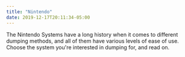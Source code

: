 ```yaml
---
title: "Nintendo"
date: 2019-12-17T20:11:34-05:00
---
```


The Nintendo Systems have a long history when it comes to different dumping methods, and all of them have various levels of ease of use.
Choose the system you're interested in dumping for, and read on.